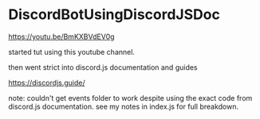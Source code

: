 # DiscordBotUsingDiscordJSDoc

https://youtu.be/BmKXBVdEV0g

started tut using this youtube channel.

then went strict into discord.js documentation and guides

https://discordjs.guide/

note: couldn't get events folder to work despite using the exact code from discord.js documentation. see my notes in index.js for full breakdown.
